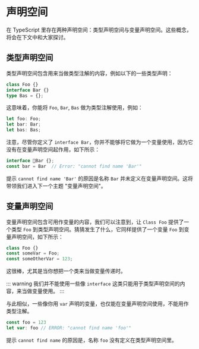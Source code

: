 # 声明空间

在 TypeScript 里存在两种声明空间：类型声明空间与变量声明空间。这些概念，将会在下文中和大家探讨。

## 类型声明空间

类型声明空间包含用来当做类型注解的内容，例如以下的一些类型声明：

```ts
class Foo {}
interface Bar {}
type Bas = {};
```

这意味着，你能将 `Foo`, `Bar`, `Bas` 做为类型注解使用，例如：

```ts
let foo: Foo;
let bar: Bar;
let bas: Bas;
```

注意，尽管你定义了 `interface Bar`，你并不能够将它做为一个变量使用，因为它没有在变量声明空间起作用，如下所示：

```ts
interface Bar {};
const bar = Bar  // Error: "cannot find name 'Bar'"
```

提示 `cannot find name 'Bar'` 的原因是名称 `Bar` 并未定义在变量声明空间。这将带领我们进入下一个主题 "变量声明空间"。

## 变量声明空间

变量声明空间包含可用作变量的内容，我们可以注意到，让 `Class Foo` 提供了一个类型 `Foo` 到类型声明空间。猜猜发生了什么，它同样提供了一个变量 `Foo` 到变量声明空间，如下所示：

```ts
class Foo {}
const someVar = Foo;
const someOtherVar = 123;
```

这很棒，尤其是当你想把一个类来当做变量传递时。

::: warning
我们并不能使用一些像 `interface` 这类只能用于类型声明空间的内容，来当做变量使用。
:::

与此相似，一些像你用 `var` 声明的变量，也仅能在变量声明空间使用，不能用作类型注解。

```js
const foo = 123
let var: foo // ERROR: "cannot find name 'foo'"
```

提示 `cannot find name` 的原因是，名称 `foo` 没有定义在类型声明空间里。

